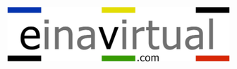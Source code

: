 </div>       
	<div class="col-sm-10">
		<p><img class="featurette-image img-responsive center-block" src="logo-einavirtual-2.jpg" alt="Pàgina oficial EinaVirtual.com"></p>
  </div>
<div class="col-sm-1">

<!--
**einavirtual/einavirtual** is a ✨ _special_ ✨ repository because its `README.md` (this file) appears on your GitHub profile.

Here are some ideas to get you started:

- 🔭 I’m currently working on ...
- 🌱 I’m currently learning ...
- 👯 I’m looking to collaborate on ...
- 🤔 I’m looking for help with ...
- 💬 Ask me about ...
- 📫 How to reach me: ...
- 😄 Pronouns: ...
- ⚡ Fun fact: ...
-->
